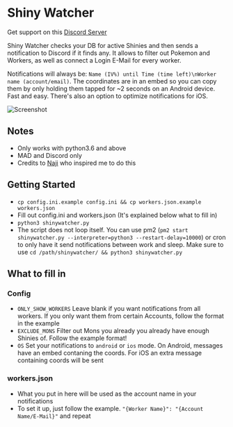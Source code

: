 # Shiny Watcher

Get support on this [Discord Server](https://discord.gg/cMZs5tk)

Shiny Watcher checks your DB for active Shinies and then sends a notification to Discord if it finds any. It allows to filter out Pokemon and Workers, as well as connect a Login E-Mail for every worker.

Notifications will always be: `Name (IV%) until Time (time left)\nWorker name (account/email)`. The coordinates are in an embed so you can copy them by only holding them tapped for ~2 seconds on an Android device. Fast and easy. There's also an option to optimize notifications for iOS.

![Screenshot](https://i.imgur.com/kvUSoI4.png)

## Notes
- Only works with python3.6 and above
- MAD and Discord only
- Credits to [Naji](https://github.com/na-ji/mad-shiny-notifications) who inspired me to do this

## Getting Started
- `cp config.ini.example config.ini && cp workers.json.example workers.json`
- Fill out config.ini and workers.json (It's explained below what to fill in)
- `python3 shinywatcher.py`
- The script does not loop itself. You can use pm2 (`pm2 start shinywatcher.py --interpreter=python3 --restart-delay=10000`) or cron to only have it send notifications between work and sleep. Make sure to use `cd /path/shinywatcher/ && python3 shinywatcher.py`

## What to fill in
### Config
- `ONLY_SHOW_WORKERS` Leave blank if you want notifications from all workers. If you only want them from certain Accounts, follow the format in the example
- `EXCLUDE_MONS` Filter out Mons you already you already have enough Shinies of. Follow the example format!
- `OS` Set your notifications to `android` or `ios` mode. On Android, messages have an embed contaning the coords. For iOS an extra message containing coords will be sent
### workers.json
- What you put in here will be used as the account name in your notifications
- To set it up, just follow the example. `"{Worker Name}": "{Account Name/E-Mail}"` and repeat
